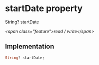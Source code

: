 


# startDate property







[String](https:api.flutter.dev/flutter/dart-core/String-class.html)? startDate
  
_\<span class="feature"\>read / write\</span\>_






## Implementation

```dart
String? startDate;
```








